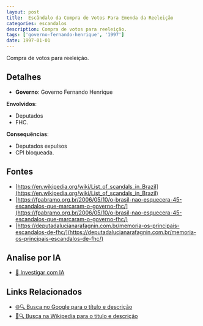 ```yaml
---
layout: post
title:  Escândalo da Compra de Votos Para Emenda da Reeleição
categories: escandalos
description: Compra de votos para reeleição.
tags: ['governo-fernando-henrique', '1997']
date: 1997-01-01
---
```


Compra de votos para reeleição.

## Detalhes
- **Governo**: Governo Fernando Henrique

**Envolvidos**:
- Deputados
- FHC.


**Consequências**:
- Deputados expulsos
- CPI bloqueada.


## Fontes
- [https://en.wikipedia.org/wiki/List_of_scandals_in_Brazil](https://en.wikipedia.org/wiki/List_of_scandals_in_Brazil)
- [https://fpabramo.org.br/2006/05/10/o-brasil-nao-esquecera-45-escandalos-que-marcaram-o-governo-fhc/](https://fpabramo.org.br/2006/05/10/o-brasil-nao-esquecera-45-escandalos-que-marcaram-o-governo-fhc/)
- [https://deputadalucianarafagnin.com.br/memoria-os-principais-escandalos-de-fhc/](https://deputadalucianarafagnin.com.br/memoria-os-principais-escandalos-de-fhc/)


## Analise por IA
- [🤖 Investigar com IA](https://www.perplexity.ai/search?q=Esc%C3%A2ndalo%20da%20Compra%20de%20Votos%20Para%20Emenda%20da%20Reelei%C3%A7%C3%A3o%20Compra%20de%20votos%20para%20reelei%C3%A7%C3%A3o.%20Governo%20Fernando%20Henrique)

## Links Relacionados
- [🌐🔍 Busca no Google para o título e descrição](https://www.google.com/search?q=Esc%C3%A2ndalo%20da%20Compra%20de%20Votos%20Para%20Emenda%20da%20Reelei%C3%A7%C3%A3o%20Compra%20de%20votos%20para%20reelei%C3%A7%C3%A3o.%20Governo%20Fernando%20Henrique)
- [📖🔍 Busca na Wikipedia para o título e descrição](https://pt.wikipedia.org/w/index.php?search=Esc%C3%A2ndalo%20da%20Compra%20de%20Votos%20Para%20Emenda%20da%20Reelei%C3%A7%C3%A3o%20Compra%20de%20votos%20para%20reelei%C3%A7%C3%A3o.%20Governo%20Fernando%20Henrique)

